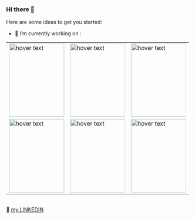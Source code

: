 ### Hi there 👋
Here are some ideas to get you started:
 
 
 - 🔭 I’m currently working on  :
 <table><tr>
 <td><img src="https://miro.medium.com/max/4000/0*bpt3hdn8q6Xw4MOZ.png" width="150" height="200" title="hover text"></td>
 <td>  <img src="https://upload.wikimedia.org/wikipedia/commons/thumb/0/0a/Python.svg/180px-Python.svg.png" width="150" height="200" title="hover text"></td>
 <td><img src="https://lerjen.me/wp-content/uploads/2015/05/maxresdefault.jpg" width="150" height="200" title="hover text"></td></tr>
  <tr><td><img src="https://miro.medium.com/max/1000/0*3fdPMV1iF054U135.jpg" width="150" height="200" title="hover text"></td><td><img src="https://miro.medium.com/max/700/0*u2NEmijD3rg3m1La.png" width="150" height="200" title="hover text"></td><td><img src="https://upload.wikimedia.org/wikipedia/commons/thumb/8/87/Arduino_Logo.svg/720px-Arduino_Logo.svg.png" width="150" height="200" title="hover text"></td></tr></table>
  <br>
  💬  <a href="https://www.linkedin.com/in/khalil-lakhdhar-protech/" target="_blank">my LINKEDIN </a>
<!--
**khalillakhdhar/khalillakhdhar** is a ✨ _special_ ✨ repository because its `README.md` (this file) appears on your GitHub profile.

Here are some ideas to get you started:
 
 
 - 🔭 I’m currently working on  <img src="https://miro.medium.com/max/4000/0*bpt3hdn8q6Xw4MOZ.png" width="150" height="100" title="hover text">

  <img src="https://upload.wikimedia.org/wikipedia/commons/thumb/0/0a/Python.svg/180px-Python.svg.png" width="150" height="100" title="hover text">
- 👯 I’m looking to collaborate on ...
- 🤔 I’m looking for help with ...
- 💬 my facebook ...
- 📫 How to reach me: contact@protech-it.org/khalillakhdharatc@gmail.com

- 🔭 I’m currently working on ...
- 🌱 I’m currently learning ...
- 👯 I’m looking to collaborate on ...
- 🤔 I’m looking for help with ...
- 💬 Ask me about ...
- 📫 How to reach me: ...
- 😄 Pronouns: ...
- ⚡ Fun fact: ...
-->
